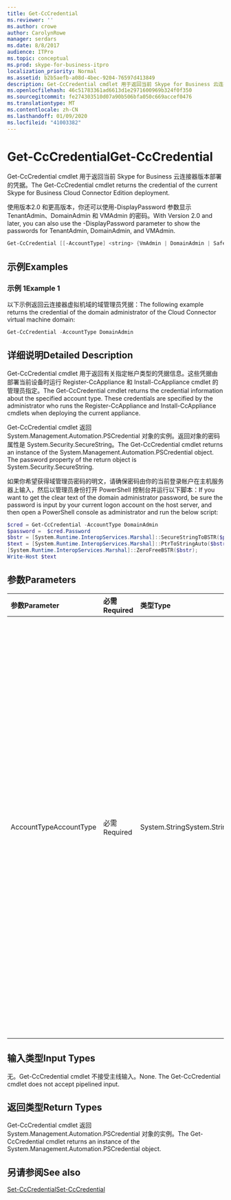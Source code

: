 ```yaml
---
title: Get-CcCredential
ms.reviewer: ''
ms.author: crowe
author: CarolynRowe
manager: serdars
ms.date: 8/8/2017
audience: ITPro
ms.topic: conceptual
ms.prod: skype-for-business-itpro
localization_priority: Normal
ms.assetid: b2b5aefb-a08d-4bec-9204-76597d413849
description: Get-CcCredential cmdlet 用于返回当前 Skype for Business 云连接器版本部署的凭据。
ms.openlocfilehash: 46c51783361ad6613d1e2971600969b324f0f350
ms.sourcegitcommit: fe274303510d07a90b506bfa050c669accef0476
ms.translationtype: MT
ms.contentlocale: zh-CN
ms.lasthandoff: 01/09/2020
ms.locfileid: "41003382"
---
```

# <a name="get-cccredential"></a><span data-ttu-id="f7662-103">Get-CcCredential</span><span class="sxs-lookup"><span data-stu-id="f7662-103">Get-CcCredential</span></span>
 
<span data-ttu-id="f7662-104">Get-CcCredential cmdlet 用于返回当前 Skype for Business 云连接器版本部署的凭据。</span><span class="sxs-lookup"><span data-stu-id="f7662-104">The Get-CcCredential cmdlet returns the credential of the current Skype for Business Cloud Connector Edition deployment.</span></span> 
  
<span data-ttu-id="f7662-105">使用版本2.0 和更高版本，你还可以使用-DisplayPassword 参数显示 TenantAdmin、DomainAdmin 和 VMAdmin 的密码。</span><span class="sxs-lookup"><span data-stu-id="f7662-105">With Version 2.0 and later, you can also use the -DisplayPassword parameter to show the passwords for TenantAdmin, DomainAdmin, and VMAdmin.</span></span>
  
```powershell
Get-CcCredential [[-AccountType] <string> {VmAdmin | DomainAdmin | SafeModeAdmin | ExternalCert | TenantAdmin}]
```

## <a name="examples"></a><span data-ttu-id="f7662-106">示例</span><span class="sxs-lookup"><span data-stu-id="f7662-106">Examples</span></span>
<span data-ttu-id="f7662-107"><a name="Examples"> </a></span><span class="sxs-lookup"><span data-stu-id="f7662-107"></span></span>

### <a name="example-1"></a><span data-ttu-id="f7662-108">示例 1</span><span class="sxs-lookup"><span data-stu-id="f7662-108">Example 1</span></span>

<span data-ttu-id="f7662-109">以下示例返回云连接器虚拟机域的域管理员凭据：</span><span class="sxs-lookup"><span data-stu-id="f7662-109">The following example returns the credential of the domain administrator of the Cloud Connector virtual machine domain:</span></span>
  
```powershell
Get-CcCredential -AccountType DomainAdmin
```

## <a name="detailed-description"></a><span data-ttu-id="f7662-110">详细说明</span><span class="sxs-lookup"><span data-stu-id="f7662-110">Detailed Description</span></span>
<span data-ttu-id="f7662-111"><a name="DetailedDescription"> </a></span><span class="sxs-lookup"><span data-stu-id="f7662-111"></span></span>

<span data-ttu-id="f7662-p101">Get-CcCredential cmdlet 用于返回有关指定帐户类型的凭据信息。这些凭据由部署当前设备时运行 Register-CcAppliance 和 Install-CcAppliance cmdlet 的管理员指定。</span><span class="sxs-lookup"><span data-stu-id="f7662-p101">The Get-CcCredential cmdlet returns the credential information about the specified account type. These credentials are specified by the administrator who runs the Register-CcAppliance and Install-CcAppliance cmdlets when deploying the current appliance.</span></span> 
  
<span data-ttu-id="f7662-p102">Get-CcCredential cmdlet 返回 System.Management.Automation.PSCredential 对象的实例。返回对象的密码属性是 System.Security.SecureString。</span><span class="sxs-lookup"><span data-stu-id="f7662-p102">The Get-CcCredential cmdlet returns an instance of the System.Management.Automation.PSCredential object. The password property of the return object is System.Security.SecureString.</span></span>
  
<span data-ttu-id="f7662-116">如果你希望获得域管理员密码的明文，请确保密码由你的当前登录帐户在主机服务器上输入，然后以管理员身份打开 PowerShell 控制台并运行以下脚本：</span><span class="sxs-lookup"><span data-stu-id="f7662-116">If you want to get the clear text of the domain administrator password, be sure the password is input by your current logon account on the host server, and then open a PowerShell console as administrator and run the below script:</span></span>
  
```powershell
$cred = Get-CcCredential -AccountType DomainAdmin
$password =  $cred.Password
$bstr = [System.Runtime.InteropServices.Marshal]::SecureStringToBSTR($password);
$text = [System.Runtime.InteropServices.Marshal]::PtrToStringAuto($bstr);
[System.Runtime.InteropServices.Marshal]::ZeroFreeBSTR($bstr);
Write-Host $text
```

## <a name="parameters"></a><span data-ttu-id="f7662-117">参数</span><span class="sxs-lookup"><span data-stu-id="f7662-117">Parameters</span></span>
<span data-ttu-id="f7662-118"><a name="DetailedDescription"> </a></span><span class="sxs-lookup"><span data-stu-id="f7662-118"></span></span>

|<span data-ttu-id="f7662-119">**参数**</span><span class="sxs-lookup"><span data-stu-id="f7662-119">**Parameter**</span></span>|<span data-ttu-id="f7662-120">**必需**</span><span class="sxs-lookup"><span data-stu-id="f7662-120">**Required**</span></span>|<span data-ttu-id="f7662-121">**类型**</span><span class="sxs-lookup"><span data-stu-id="f7662-121">**Type**</span></span>|<span data-ttu-id="f7662-122">**说明**</span><span class="sxs-lookup"><span data-stu-id="f7662-122">**Description**</span></span>|
|:-----|:-----|:-----|:-----|
| <span data-ttu-id="f7662-123">AccountType</span><span class="sxs-lookup"><span data-stu-id="f7662-123">AccountType</span></span> <br/> |<span data-ttu-id="f7662-124">必需</span><span class="sxs-lookup"><span data-stu-id="f7662-124">Required</span></span>  <br/> | <span data-ttu-id="f7662-125">System.String</span><span class="sxs-lookup"><span data-stu-id="f7662-125">System.String</span></span> <br/> | <span data-ttu-id="f7662-126">AccountType 值可以是以下项之一：</span><span class="sxs-lookup"><span data-stu-id="f7662-126">AccountType value can be one of the following:</span></span> <br/>  <span data-ttu-id="f7662-127">VmAdmin：云连接器虚拟机的本地管理员。</span><span class="sxs-lookup"><span data-stu-id="f7662-127">VmAdmin: the local administrator of Cloud Connector virtual machines.</span></span> <br/>  <span data-ttu-id="f7662-128">DomainAdmin：云连接器虚拟机域的域管理员。</span><span class="sxs-lookup"><span data-stu-id="f7662-128">DomainAdmin: Domain administrator of Cloud Connector virtual machine domain.</span></span> <br/>  <span data-ttu-id="f7662-129">SafeModeAdmin：云连接器虚拟机域控制器的 SafeModeAdmin。</span><span class="sxs-lookup"><span data-stu-id="f7662-129">SafeModeAdmin: SafeModeAdmin of Cloud Connector virtual machine domain controller.</span></span> <br/>  <span data-ttu-id="f7662-130">ExternalCert：边缘服务器上安装的外部证书的帐户。</span><span class="sxs-lookup"><span data-stu-id="f7662-130">ExternalCert: Account of external certificate installed on the Edge Server.</span></span> <br/>  <span data-ttu-id="f7662-131">TenantAdmin：O365 租户的管理员。</span><span class="sxs-lookup"><span data-stu-id="f7662-131">TenantAdmin: Administrator of the O365 tenant.</span></span> <br/> |
   
## <a name="input-types"></a><span data-ttu-id="f7662-132">输入类型</span><span class="sxs-lookup"><span data-stu-id="f7662-132">Input Types</span></span>
<span data-ttu-id="f7662-133"><a name="InputTypes"> </a></span><span class="sxs-lookup"><span data-stu-id="f7662-133"></span></span>

<span data-ttu-id="f7662-p103">无。Get-CcCredential cmdlet 不接受主线输入。</span><span class="sxs-lookup"><span data-stu-id="f7662-p103">None. The Get-CcCredential cmdlet does not accept pipelined input.</span></span>
  
## <a name="return-types"></a><span data-ttu-id="f7662-136">返回类型</span><span class="sxs-lookup"><span data-stu-id="f7662-136">Return Types</span></span>
<span data-ttu-id="f7662-137"><a name="ReturnTypes"> </a></span><span class="sxs-lookup"><span data-stu-id="f7662-137"></span></span>

<span data-ttu-id="f7662-138">Get-CcCredential cmdlet 返回 System.Management.Automation.PSCredential 对象的实例。</span><span class="sxs-lookup"><span data-stu-id="f7662-138">The Get-CcCredential cmdlet returns an instance of the System.Management.Automation.PSCredential object.</span></span>
  
## <a name="see-also"></a><span data-ttu-id="f7662-139">另请参阅</span><span class="sxs-lookup"><span data-stu-id="f7662-139">See also</span></span>
<span data-ttu-id="f7662-140"><a name="ReturnTypes"> </a></span><span class="sxs-lookup"><span data-stu-id="f7662-140"></span></span>

[<span data-ttu-id="f7662-141">Set-CcCredential</span><span class="sxs-lookup"><span data-stu-id="f7662-141">Set-CcCredential</span></span>](set-cccredential.md)
  

